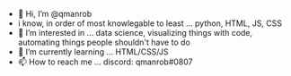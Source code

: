 - 👋 Hi, I’m @qmanrob
- i know, in order of most knowlegable to least ... python, HTML, JS, CSS
- 👀 I’m interested in ... data science, visualizing things with code, automating things people shouldn't have to do
- 🌱 I’m currently learning ... HTML/CSS/JS
- 📫 How to reach me ... discord: qmanrob#0807 

<!---
qmanrob/qmanrob is a ✨ special ✨ repository because its `README.md` (this file) appears on your GitHub profile.
You can click the Preview link to take a look at your changes.
--->
